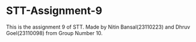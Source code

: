 # STT-Assignment-9
This is the assignment 9 of STT. Made by Nitin Bansal(23110223) and Dhruv Goel(23110098) from Group Number 10.
